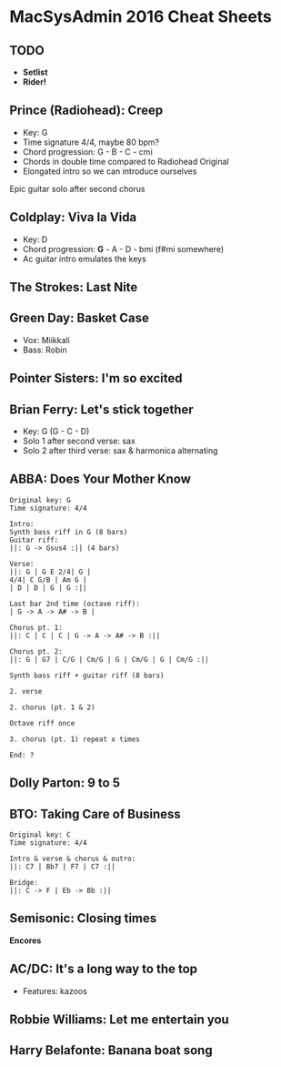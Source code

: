 # MacSysAdmin 2016 Cheat Sheets

## TODO

* **Setlist**
* **Rider!**

## Prince (Radiohead): Creep

* Key: G
* Time signature 4/4, maybe 80 bpm?
* Chord progression: G - B - C - cmi
* Chords in double time compared to Radiohead Original
* Elongated intro so we can introduce ourselves

Epic guitar solo after second chorus

## Coldplay: Viva la Vida

* Key: D
* Chord progression: **G** - A - D - bmi (f#mi somewhere)
* Ac guitar intro emulates the keys

## The Strokes: Last Nite

## Green Day: Basket Case

* Vox: Miikkali
* Bass: Robin

## Pointer Sisters: I'm so excited

## Brian Ferry: Let's stick together

* Key: G (G - C - D)
* Solo 1 after second verse: sax
* Solo 2 after third verse: sax & harmonica alternating

## ABBA: Does Your Mother Know

```
Original key: G
Time signature: 4/4

Intro:
Synth bass riff in G (8 bars)
Guitar riff:
||: G -> Gsus4 :|| (4 bars)

Verse:
||: G | G E 2/4| G |
4/4| C G/B | Am G |
| D | D | G | G :||

Last bar 2nd time (octave riff):
| G -> A -> A# -> B |

Chorus pt. 1:
||: C | C | C | G -> A -> A# -> B :||

Chorus pt. 2:
||: G | G7 | C/G | Cm/G | G | Cm/G | G | Cm/G :||

Synth bass riff + guitar riff (8 bars)

2. verse

2. chorus (pt. 1 & 2)

Octave riff once

3. chorus (pt. 1) repeat x times

End: ?
```
## Dolly Parton: 9 to 5

## BTO: Taking Care of Business

```
Original key: C
Time signature: 4/4

Intro & verse & chorus & outro:
||: C7 | Bb7 | F7 | C7 :||

Bridge:
||: C -> F | Eb -> Bb :||
```

## Semisonic: Closing times

**Encores**

## AC/DC: It's a long way to the top

* Features: kazoos

## Robbie Williams: Let me entertain you

## Harry Belafonte: Banana boat song
